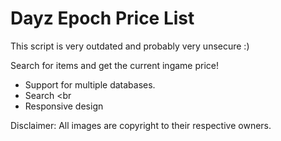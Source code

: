 # Dayz Epoch Price List

This script is very outdated and probably very unsecure :)

Search for items and get the current ingame price!

* Support for multiple databases.
* Search <br
* Responsive design

Disclaimer: All images are copyright to their respective owners.
